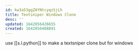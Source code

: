 ```yaml
---
id: kw3a53ggZAYNtcyqzSjLh
title: Textsniper Windows Clone
desc: ''
updated: 1642056426655
created: 1642056408891
---
```


use [[s.l.python]] to make a textsniper clone but for windows
